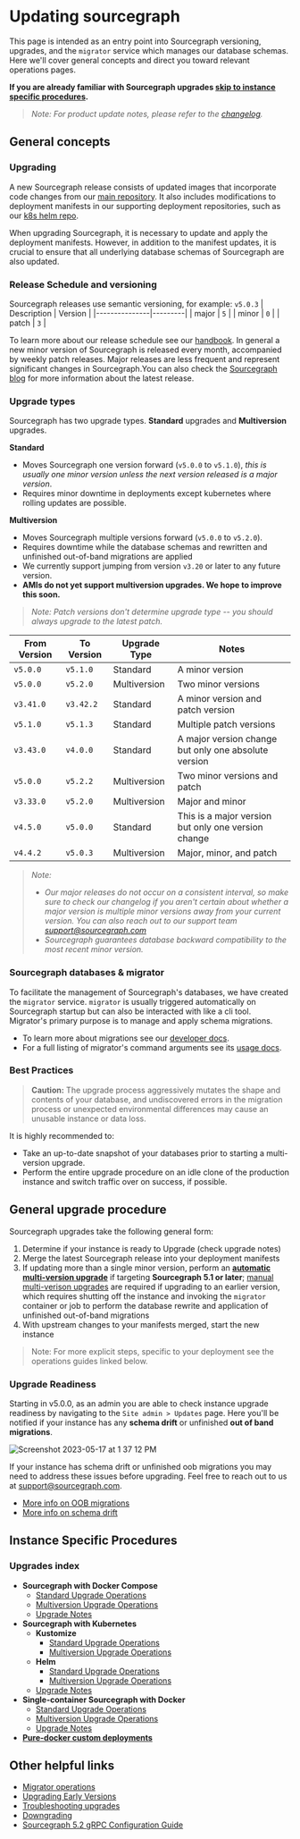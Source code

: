 # Updating sourcegraph

This page is intended as an entry point into Sourcegraph versioning, upgrades, and the `migrator` service which manages our database schemas. Here we'll cover general concepts and direct you toward relevant operations pages.

**If you are already familiar with Sourcegraph upgrades [skip to instance specific procedures](#instance-specific-procedures).**

> *Note: For product update notes, please refer to the [changelog](../../CHANGELOG.md).*

## General concepts

### Upgrading

A new Sourcegraph release consists of updated images that incorporate code changes from our [main repository](https://github.com/sourcegraph/sourcegraph). It also includes modifications to deployment manifests in our supporting deployment repositories, such as our [k8s helm repo](https://github.com/sourcegraph/deploy-sourcegraph-helm). 

When upgrading Sourcegraph, it is necessary to update and apply the deployment manifests. However, in addition to the manifest updates, it is crucial to ensure that all underlying database schemas of Sourcegraph are also updated.

### Release Schedule and versioning
Sourcegraph releases use semantic versioning, for example: `v5.0.3`
| Description   | Version |
|---------------|---------|
| major         | `5`     |
| minor         | `0`     |
| patch         | `3`     |

To learn more about our release schedule see our [handbook](https://handbook.sourcegraph.com/departments/engineering/dev/process/releases/#sourcegraph-releases). In general a new minor version of Sourcegraph is released every month, accompanied by weekly patch releases. Major releases are less frequent and represent significant changes in Sourcegraph.You can also check the [Sourcegraph blog](https://about.sourcegraph.com/blog) for more information about the latest release.

### Upgrade types

Sourcegraph has two upgrade types. **Standard** upgrades and **Multiversion** upgrades.

**Standard** 
- Moves Sourcegraph one version forward (`v5.0.0` to `v5.1.0`), *this is usually one minor version unless the next version released is a major version*.
- Requires minor downtime in deployments except kubernetes where rolling updates are possible.

**Multiversion**
- Moves Sourcegraph multiple versions forward (`v5.0.0` to `v5.2.0`).
- Requires downtime while the database schemas and rewritten and unfinished out-of-band migrations are applied
- We currently support jumping from version `v3.20` or later to any future version.
- **AMIs do not yet support multiversion upgrades. We hope to improve this soon.**

> *Note: Patch versions don't determine upgrade type -- you should always upgrade to the latest patch.*

| From Version | To Version | Upgrade Type | Notes                                |
|--------------|------------|--------------|--------------------------------------|
| `v5.0.0`     | `v5.1.0`   | Standard     | A minor version                       |
| `v5.0.0`     | `v5.2.0`   | Multiversion  | Two minor versions                    |
| `v3.41.0`    | `v3.42.2`  | Standard     | A minor version and patch version     |
| `v5.1.0`     | `v5.1.3`   | Standard     | Multiple patch versions     |
| `v3.43.0`    | `v4.0.0`   | Standard     | A major version change but only one absolute version |
| `v5.0.0`     | `v5.2.2`   | Multiversion  | Two minor versions and patch          |
| `v3.33.0`    | `v5.2.0`   | Multiversion  | Major and minor                       |
| `v4.5.0`     | `v5.0.0`   | Standard     | This is a major version but only one version change |
| `v4.4.2`     | `v5.0.3`   | Multiversion  | Major, minor, and patch               |

> *Note:*
> - *Our major releases do not occur on a consistent interval, so make sure to check our changelog if you aren't certain about whether a major version is multiple minor versions away from your current version. You can also reach out to our support team [support@sourcegraph.com](mailto:support@sourcegraph.com)*
> - *Sourcegraph guarantees database backward compatibility to the most recent minor version.*

### Sourcegraph databases & migrator

To facilitate the management of Sourcegraph's databases, we have created the `migrator` service. `migrator` is usually triggered automatically on Sourcegraph startup but can also be interacted with like a cli tool. Migrator's primary purpose is to manage and apply schema migrations. 
- To learn more about migrations see our [developer docs](https://docs.sourcegraph.com/dev/background-information/sql/migrations_overview). 
- For a full listing of migrator's command arguments see its [usage docs](./migrator/migrator-operations.md).

### Best Practices
> **Caution:** The upgrade process aggressively mutates the shape and contents of your database, and undiscovered errors in the migration process or unexpected environmental differences may cause an unusable instance or data loss.

It is highly recommended to:
- Take an up-to-date snapshot of your databases prior to starting a multi-version upgrade. 
- Perform the entire upgrade procedure on an idle clone of the production instance and switch traffic over on success, if possible.

## General upgrade procedure

Sourcegraph upgrades take the following general form:
1. Determine if your instance is ready to Upgrade (check upgrade notes)
2. Merge the latest Sourcegraph release into your deployment manifests
3. If updating more than a single minor version, perform an [**automatic multi-version upgrade**](./automatic.md) if targeting **Sourcegraph 5.1 or later**; [manual multi-verison upgrades](./migrator/migrator-operations.md) are required if upgrading to an earlier version, which requires shutting off the instance and invoking the `migrator` container or job to perform the database rewrite and application of unfinished out-of-band migrations
4. With upstream changes to your manifests merged, start the new instance

> Note: For more explicit steps, specific to your deployment see the operations guides linked below.

### Upgrade Readiness

Starting in v5.0.0, as an admin you are able to check instance upgrade readiness by navigating to the `Site admin > Updates` page. Here you'll be notified if your instance has any **schema drift** or unfinished **out of band migrations**.

![Screenshot 2023-05-17 at 1 37 12 PM](https://github.com/sourcegraph/sourcegraph/assets/13024338/185fc3e8-0706-4a23-b9fe-e262f9a9e4b3)

If your instance has schema drift or unfinished oob migrations you may need to address these issues before upgrading. Feel free to reach out to us at [support@sourcegraph.com](emailto:support@sourcegraph.com).

- [More info on OOB migrations](https://docs.sourcegraph.com/dev/background-information/sql/migrations_overview#out-of-band-migrations)
- [More info on schema drift](https://docs.sourcegraph.com/admin/how-to/schema-drift)

## Instance Specific Procedures

### Upgrades index
- **Sourcegraph with Docker Compose**
  - [Standard Upgrade Operations](../deploy/docker-compose/upgrade.md#standard-upgrades)
  - [Multiversion Upgrade Operations](../deploy/docker-compose/upgrade.md#multi-version-upgrades)
  - [Upgrade Notes](docker_compose.md)
- **Sourcegraph with Kubernetes**
  - **Kustomize**
    - [Standard Upgrade Operations](../deploy/kubernetes/upgrade.md#standard-upgrades)
    - [Multiversion Upgrade Operations](../deploy/kubernetes/upgrade.md#multi-version-upgrades)
  - **Helm**
    - [Standard Upgrade Operations](../deploy/kubernetes/helm.md#standard-upgrades)
    - [Multiversion Upgrade Operations](../deploy/kubernetes/helm.md#multi-version-upgrades)
  - [Upgrade Notes](kubernetes.md)
- **Single-container Sourcegraph with Docker**
  - [Standard Upgrade Operations](../deploy/docker-single-container/index.md#standard-upgrades)
  - [Multiversion Upgrade Operations](../deploy/docker-single-container/index.md#multi-version-upgrades)
  - [Upgrade Notes](server.md)
- [**Pure-docker custom deployments**](pure_docker.md)

## Other helpful links
- [Migrator operations](./migrator/migrator-operations.md)
- [Upgrading Early Versions](./migrator/upgrading-early-versions.md)
- [Troubleshooting upgrades](./migrator/troubleshooting-upgrades.md)
- [Downgrading](./migrator/downgrading.md)
- [Sourcegraph 5.2 gRPC Configuration Guide](./grpc/index.md)
